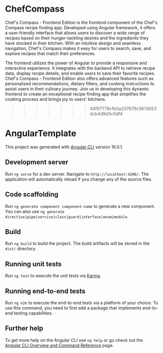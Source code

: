
# ChefCompass
Chef's Compass - Frontend Edition is the frontend component of the Chef's Compass recipe finding app. Developed using Angular framework, it offers a user-friendly interface that allows users to discover a wide range of recipes based on their hunger-tackling desires and the ingredients they have stocked in their kitchen. With an intuitive design and seamless navigation, Chef's Compass makes it easy for users to search, save, and explore recipes that match their preferences.

The frontend utilizes the power of Angular to provide a responsive and interactive experience. It integrates with the backend API to retrieve recipe data, display recipe details, and enable users to save their favorite recipes. Chef's Compass - Frontend Edition also offers advanced features such as personalized recommendations, dietary filters, and cooking instructions to assist users in their culinary journey. Join us in developing this dynamic frontend to create an exceptional recipe finding app that simplifies the cooking process and brings joy to users' kitchens.

>>>>>>> 44f97779cfb0a207679c567d053dcb4d9d3c0df4
# AngularTemplate

This project was generated with [Angular CLI](https://github.com/angular/angular-cli) version 16.0.1.

## Development server

Run `ng serve` for a dev server. Navigate to `http://localhost:4200/`. The application will automatically reload if you change any of the source files.

## Code scaffolding

Run `ng generate component component-name` to generate a new component. You can also use `ng generate directive|pipe|service|class|guard|interface|enum|module`.

## Build

Run `ng build` to build the project. The build artifacts will be stored in the `dist/` directory.

## Running unit tests

Run `ng test` to execute the unit tests via [Karma](https://karma-runner.github.io).

## Running end-to-end tests

Run `ng e2e` to execute the end-to-end tests via a platform of your choice. To use this command, you need to first add a package that implements end-to-end testing capabilities.

## Further help

To get more help on the Angular CLI use `ng help` or go check out the [Angular CLI Overview and Command Reference](https://angular.io/cli) page.
